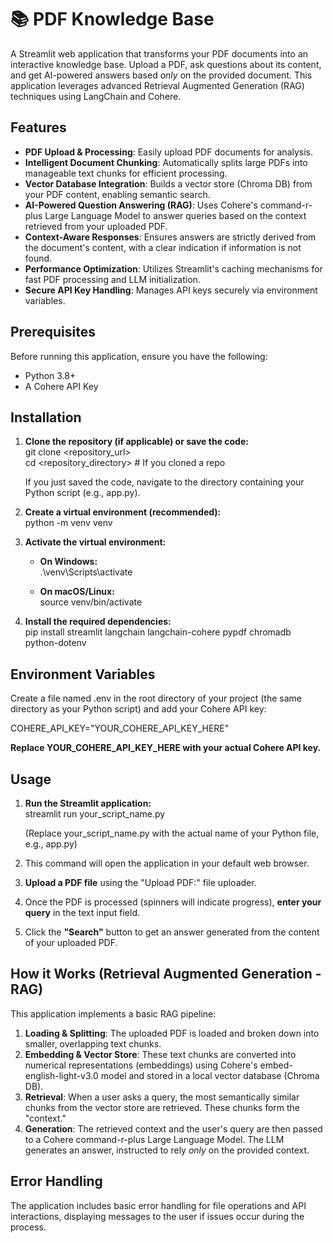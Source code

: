 # **📚 PDF Knowledge Base**

A Streamlit web application that transforms your PDF documents into an interactive knowledge base. Upload a PDF, ask questions about its content, and get AI-powered answers based *only* on the provided document. This application leverages advanced Retrieval Augmented Generation (RAG) techniques using LangChain and Cohere.

## **Features**

* **PDF Upload & Processing**: Easily upload PDF documents for analysis.  
* **Intelligent Document Chunking**: Automatically splits large PDFs into manageable text chunks for efficient processing.  
* **Vector Database Integration**: Builds a vector store (Chroma DB) from your PDF content, enabling semantic search.  
* **AI-Powered Question Answering (RAG)**: Uses Cohere's command-r-plus Large Language Model to answer queries based on the context retrieved from your uploaded PDF.  
* **Context-Aware Responses**: Ensures answers are strictly derived from the document's content, with a clear indication if information is not found.  
* **Performance Optimization**: Utilizes Streamlit's caching mechanisms for fast PDF processing and LLM initialization.  
* **Secure API Key Handling**: Manages API keys securely via environment variables.

## **Prerequisites**

Before running this application, ensure you have the following:

* Python 3.8+  
* A Cohere API Key

## **Installation**

1. **Clone the repository (if applicable) or save the code:**  
   git clone \<repository\_url\>  
   cd \<repository\_directory\> \# If you cloned a repo

   If you just saved the code, navigate to the directory containing your Python script (e.g., app.py).  
2. **Create a virtual environment (recommended):**  
   python \-m venv venv

3. **Activate the virtual environment:**  
   * **On Windows:**  
     .\\venv\\Scripts\\activate

   * **On macOS/Linux:**  
     source venv/bin/activate

4. **Install the required dependencies:**  
   pip install streamlit langchain langchain-cohere pypdf chromadb python-dotenv

## **Environment Variables**

Create a file named .env in the root directory of your project (the same directory as your Python script) and add your Cohere API key:

COHERE\_API\_KEY="YOUR\_COHERE\_API\_KEY\_HERE"

**Replace YOUR\_COHERE\_API\_KEY\_HERE with your actual Cohere API key.**

## **Usage**

1. **Run the Streamlit application:**  
   streamlit run your\_script\_name.py

   (Replace your\_script\_name.py with the actual name of your Python file, e.g., app.py)  
2. This command will open the application in your default web browser.  
3. **Upload a PDF file** using the "Upload PDF:" file uploader.  
4. Once the PDF is processed (spinners will indicate progress), **enter your query** in the text input field.  
5. Click the **"Search"** button to get an answer generated from the content of your uploaded PDF.

## **How it Works (Retrieval Augmented Generation \- RAG)**

This application implements a basic RAG pipeline:

1. **Loading & Splitting**: The uploaded PDF is loaded and broken down into smaller, overlapping text chunks.  
2. **Embedding & Vector Store**: These text chunks are converted into numerical representations (embeddings) using Cohere's embed-english-light-v3.0 model and stored in a local vector database (Chroma DB).  
3. **Retrieval**: When a user asks a query, the most semantically similar chunks from the vector store are retrieved. These chunks form the "context."  
4. **Generation**: The retrieved context and the user's query are then passed to a Cohere command-r-plus Large Language Model. The LLM generates an answer, instructed to rely *only* on the provided context.

## **Error Handling**

The application includes basic error handling for file operations and API interactions, displaying messages to the user if issues occur during the process.